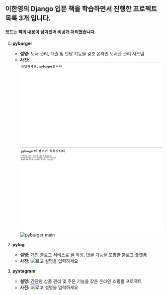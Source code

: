 ## 이한영의 Django 입문 책을 학습하면서 진행한 프로젝트 목록 3개 입니다.
#### 코드는 책의 내용이 담겨있어 비공개 처리했습니다.

1. **pyburger**
   - **설명:** 도서 관리, 대출 및 반납 기능을 갖춘 온라인 도서관 관리 시스템
   - **사진:**
     ![pyburger main](pyburger_img/main.png)
     ![pyburger main](pyburger_img/list.png)
     ![pyburger main](pyburger_img/searh.png)

2. **pylog**
   - **설명:** 개인 블로그 서비스로 글 작성, 댓글 기능을 포함한 블로그 플랫폼
   - **사진:** ![로고 설명을 입력하세요](https://example.com/your-image.jpg)
     
3. **pystagram**
   - **설명:** 간단한 상품 관리 및 주문 기능을 갖춘 온라인 쇼핑몰 프로젝트
   - **사진:** ![로고 설명을 입력하세요](https://example.com/your-image.jpg)
